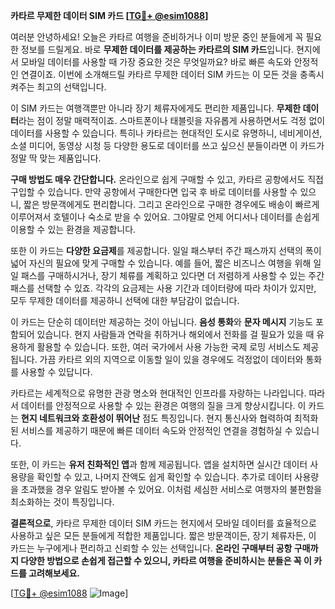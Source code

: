**카타르 무제한 데이터 SIM 카드 [[TG💪+ @esim1088](https://t.me/s/esim1088)]**

여러분 안녕하세요! 오늘은 카타르 여행을 준비하거나 이미 방문 중인 분들에게 꼭 필요한 정보를 드릴게요. 바로 **무제한 데이터를 제공하는 카타르의 SIM 카드**입니다. 현지에서 모바일 데이터를 사용할 때 가장 중요한 것은 무엇일까요? 바로 빠른 속도와 안정적인 연결이죠. 이번에 소개해드릴 카타르 무제한 데이터 SIM 카드는 이 모든 것을 충족시켜주는 최고의 선택입니다.

이 SIM 카드는 여행객뿐만 아니라 장기 체류자에게도 편리한 제품입니다. **무제한 데이터**라는 점이 정말 매력적이죠. 스마트폰이나 태블릿을 자유롭게 사용하면서도 걱정 없이 데이터를 사용할 수 있습니다. 특히나 카타르는 현대적인 도시로 유명하니, 네비게이션, 소셜 미디어, 동영상 시청 등 다양한 용도로 데이터를 쓰고 싶으신 분들이라면 이 카드가 정말 딱 맞는 제품입니다.

**구매 방법도 매우 간단합니다.** 온라인으로 쉽게 구매할 수 있고, 카타르 공항에서도 직접 구입할 수 있습니다. 만약 공항에서 구매한다면 입국 후 바로 데이터를 사용할 수 있으니, 짧은 방문객에게도 편리합니다. 그리고 온라인으로 구매한 경우에도 배송이 빠르게 이루어져서 호텔이나 숙소로 받을 수 있어요. 그야말로 언제 어디서나 데이터를 손쉽게 이용할 수 있는 환경을 제공합니다.

또한 이 카드는 **다양한 요금제**를 제공합니다. 일일 패스부터 주간 패스까지 선택의 폭이 넓어 자신의 필요에 맞게 구매할 수 있습니다. 예를 들어, 짧은 비즈니스 여행을 위해 일일 패스를 구매하시거나, 장기 체류를 계획하고 있다면 더 저렴하게 사용할 수 있는 주간 패스를 선택할 수 있죠. 각각의 요금제는 사용 기간과 데이터량에 따라 차이가 있지만, 모두 무제한 데이터를 제공하니 선택에 대한 부담감이 없습니다.

이 카드는 단순히 데이터만 제공하는 것이 아닙니다. **음성 통화**와 **문자 메시지** 기능도 포함되어 있습니다. 현지 사람들과 연락을 취하거나 해외에서 전화를 걸 필요가 있을 때 유용하게 활용할 수 있습니다. 또한, 여러 국가에서 사용 가능한 국제 로밍 서비스도 제공됩니다. 가끔 카타르 외의 지역으로 이동할 일이 있을 경우에도 걱정없이 데이터와 통화를 사용할 수 있답니다.

카타르는 세계적으로 유명한 관광 명소와 현대적인 인프라를 자랑하는 나라입니다. 따라서 데이터를 안정적으로 사용할 수 있는 환경은 여행의 질을 크게 향상시킵니다. 이 카드는 **현지 네트워크와 호환성이 뛰어난** 점도 특징입니다. 현지 통신사와 협력하여 최적화된 서비스를 제공하기 때문에 빠른 데이터 속도와 안정적인 연결을 경험하실 수 있습니다.

또한, 이 카드는 **유저 친화적인 앱**과 함께 제공됩니다. 앱을 설치하면 실시간 데이터 사용량을 확인할 수 있고, 나머지 잔액도 쉽게 확인할 수 있습니다. 추가로 데이터 사용량을 초과했을 경우 알림도 받아볼 수 있어요. 이처럼 세심한 서비스로 여행자의 불편함을 최소화하는 것이 특징입니다.

**결론적으로**, 카타르 무제한 데이터 SIM 카드는 현지에서 모바일 데이터를 효율적으로 사용하고 싶은 모든 분들에게 적합한 제품입니다. 짧은 방문객이든, 장기 체류자든, 이 카드는 누구에게나 편리하고 신뢰할 수 있는 선택입니다. **온라인 구매부터 공항 구매까지 다양한 방법으로 손쉽게 접근할 수 있으니, 카타르 여행을 준비하시는 분들은 꼭 이 카드를 고려해보세요.**

[[TG💪+ @esim1088](https://t.me/s/esim1088) ![Image](https://i.postimg.cc/Y0z9fWf4/image.png)]